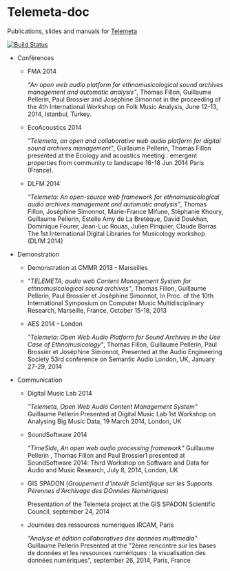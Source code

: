 Telemeta-doc
============

Publications, slides and manuals for [Telemeta](http://telemeta.org)


[![Build Status](https://travis-ci.org/Parisson/Telemeta-doc.svg?branch=dev)](https://travis-ci.org/Parisson/Telemeta-doc)

- Conférences

  - FMA 2014
  
    *"An open web audio platform for ethnomusicological sound archives management and automatic analysis"*,
    Thomas Fillon, Guillaume Pellerin, Paul Brossier and Joséphine Simonnot
    in the proceeding of the 4th International Workshop on Folk Music Analysis,  June 12-13, 2014, Istanbul, Turkey.

  - EcoAcoustics 2014
  
    *"Telemeta, an open and collaborative web audio platform for digital sound archives management"*,
    Guillaume Pellerin, Thomas Fillon
    presented at the Ecology and acoustics meeting : emergent properties from community to landscape
    16-18 Jun 2014 Paris (France).

  - DLFM 2014
  
    *"Telemeta: An open-source web framework for ethnomusicological audio archives management and automatic analysis"*,
    Thomas Fillon, Joséphine Simonnot, Marie-France Mifune, Stéphanie Khoury, Guillaume Pellerin, Estelle Amy de La     Bretèque, David Doukhan, Dominique Fourer, Jean-Luc Rouas, Julien Pinquier, Claude Barras
    The 1st International Digital Libraries for Musicology workshop (DLfM 2014)

- Demonstration
  - Demonstration at CMMR 2013 - Marseilles
  -
    *"TELEMETA, audio web Content Management System for ethnomusicological sound archives"*,
    Thomas Fillon, Guillaume Pellerin, Paul Brossier et Joséphine Simonnot,
    In Proc. of the 10th International Symposium on Computer Music Multidisciplinary Research, Marseille, France, October 15-18, 2013

  - AES 2014 - London
  
    *"Telemeta: Open Web Audio Platform for Sound Archives in the Use Case of Ethnomusicology"*,
    Thomas Fillon, Guillaume Pellerin, Paul Brossier et Joséphine Simonnot,
    Presented at the Audio Engineering Society 53rd conference on Semantic Audio London, UK, January 27-29, 2014

- Communication

  - Digital Music Lab 2014

    *"Telemeta, Open Web Audio Content Management System"*
    Guillaume Pellerin
    Presented at Digital Music Lab 1st Workshop on Analysing Big Music Data, 19 March 2014, London, UK

  - SoundSoftware 2014

    *"TimeSide, An open web audio processing framework"*
    Guillaume Pellerin , Thomas Fillon and Paul Brossier1
    presented at SoundSoftware 2014: Third Workshop on Software and Data for Audio and Music Research, July 8, 2014, London, UK

  - GIS SPADON (*Groupement d'Interêt Scientifique sur les Supports Pérennes d'Archivage des DOnnées Numériques*)

    Presentation of the Telemeta project at the GIS SPADON Scientific Council, september 24, 2014

  - Journées des ressources numériques IRCAM, Paris 
  
    *"Analyse et édition collaboratives des données multimedia"*
    Guillaume Pellerin
    Presented at the "2ème rencontre sur les bases de données et les ressources numériques : la visualisation des données numériques", september 26, 2014, Paris, France



